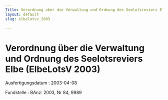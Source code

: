 ```yaml
---
Title: Verordnung über die Verwaltung und Ordnung des Seelotsreviers Elbe
layout: default
slug: elbelotsv_2003

---
```


# Verordnung über die Verwaltung und Ordnung des Seelotsreviers Elbe (ElbeLotsV 2003)

Ausfertigungsdatum
:   2003-04-08

Fundstelle
:   BAnz: 2003, Nr 84, 9989

